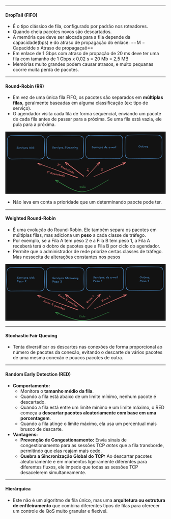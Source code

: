
---
#### **DropTail (FIFO)**
- É o tipo clássico de fila, configurado por padrão nos roteadores. 
- Quando cheia pacotes novos são descartados.
- A memória que deve ser alocada para a fila depende da capacidade(bps) e do atraso de propagação do enlace: ==M = Capacidde x Atraso de propagaçaõ== 
- Em enlace de 1 Gbps com atraso de propação de 20 ms deve ter uma fila com tamanho de 1 Gbps x 0,02 s = 20 Mb = 2,5 MB
- Memórias muito grandes podem causar atrasos, e muito pequanas ocorre muita perda de pacotes.
---
#### **Round-Robin (RR)**
- Em vez de uma única fila FIFO, os pacotes são separados em **múltiplas filas**, geralmente baseadas em alguma classificação (ex: tipo de serviço).
- O agendador visita cada fila de forma sequencial, enviando um pacote de cada fila antes de passar para a próxima. Se uma fila está vazia, ele pula para a próxima.

![Pasted image 20250606120427](../../attachments/Pasted%20image%2020250606120427.png)

- Não leva em conta a prioridade que um determinando paocte pode ter.

---
#### **Weighted Round-Robin**
- É uma evolução do Round-Robin. Ele também separa os pacotes em múltiplas filas, mas adiciona um **peso** a cada classe de tráfego.
- Por exemplo, se a Fila A tem peso 2 e a Fila B tem peso 1, a Fila A receberá terá o dobro de pacotes que a Fila B por ciclo do agendador.
- Permite que o administrador de rede priorize certas classes de tráfego. Mas nessecita de alterações constantes nos pesos

![Pasted image 20250606121409](../../attachments/Pasted%20image%2020250606121409.png)

---
#### **Stochastic Fair Queuing**
- Tenta diversificar os descartes nas conexões de forma proporcional ao número de pacotes da conexão, evitando o descarte de vários pacotes de uma mesma conexão e poucos pacotes de outra.

---
#### **Random Early Detection (RED)**
- **Comportamento:**
    - Monitora o **tamanho médio da fila**.
    - Quando a fila está abaixo de um limite mínimo, nenhum pacote é descartado.
    - Quando a fila está entre um limite mínimo e um limite máximo, o RED começa a **descartar pacotes aleatoriamente com base em uma porcentagem**.
    - Quando a fila atinge o limite máximo, ela usa um percentual mais brusco de descarte.
- **Vantagens:**
    - **Prevenção de Congestionamento:** Envia sinais de congestionamento para as sessões TCP _antes_ que a fila transborde, permitindo que elas reajam mais cedo.
    - **Quebra a Sincronização Global do TCP:** Ao descartar pacotes aleatoriamente e em momentos ligeiramente diferentes para diferentes fluxos, ele impede que todas as sessões TCP desacelerem simultaneamente.

---
#### **Hierárquica**
- Este não é um algoritmo de fila único, mas uma **arquitetura ou estrutura de enfileiramento** que combina diferentes tipos de filas para oferecer um controle de QoS muito granular e flexível.